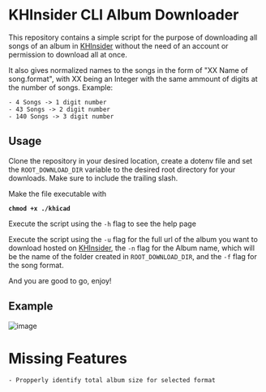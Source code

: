 # KHInsider CLI Album Downloader
This repository contains a simple script for the purpose of downloading all songs of an album in [KHInsider](https://downloads.khinsider.com/) without the need of an account or permission to download all at once.

It also gives normalized names to the songs in the form of "XX Name of song.format", with XX being an Integer with the same ammount of digits at the number of songs. Example:
```
- 4 Songs -> 1 digit number
- 43 Songs -> 2 digit number
- 140 Songs -> 3 digit number
```

## Usage
Clone the repository in your desired location, create a dotenv file and set the `ROOT_DOWNLOAD_DIR` variable to the desired root directory for your downloads. Make sure to include the trailing slash.

Make the file executable with

 **`chmod +x ./khicad`**

Execute the script using the `-h` flag to see the help page

Execute the script using the `-u` flag for the full url of the album you want to download hosted on [KHInsider](https://downloads.khinsider.com/), the `-n` flag for the Album name, which will be the name of the folder created in `ROOT_DOWNLOAD_DIR`, and the `-f` flag for the song format.

And you are good to go, enjoy!

## Example

![image](https://user-images.githubusercontent.com/121802206/210351230-f5610177-1985-43b8-ad41-4b34dff7c707.png)

# Missing Features

```
- Propperly identify total album size for selected format
```
